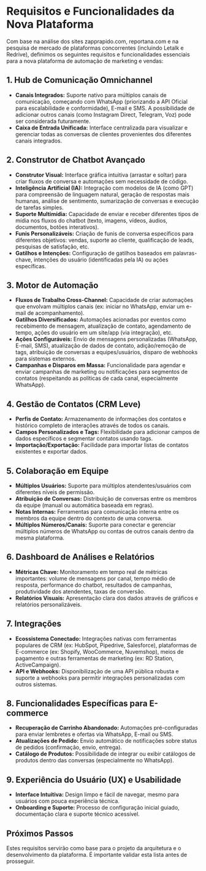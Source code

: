 # Requisitos e Funcionalidades da Nova Plataforma

Com base na análise dos sites zapprapido.com, reportana.com e na pesquisa de mercado de plataformas concorrentes (incluindo Letalk e Redrive), definimos os seguintes requisitos e funcionalidades essenciais para a nova plataforma de automação de marketing e vendas:

## 1. Hub de Comunicação Omnichannel

*   **Canais Integrados:** Suporte nativo para múltiplos canais de comunicação, começando com WhatsApp (priorizando a API Oficial para escalabilidade e conformidade), E-mail e SMS. A possibilidade de adicionar outros canais (como Instagram Direct, Telegram, Voz) pode ser considerada futuramente.
*   **Caixa de Entrada Unificada:** Interface centralizada para visualizar e gerenciar todas as conversas de clientes provenientes dos diferentes canais integrados.

## 2. Construtor de Chatbot Avançado

*   **Construtor Visual:** Interface gráfica intuitiva (arrastar e soltar) para criar fluxos de conversa e automações sem necessidade de código.
*   **Inteligência Artificial (IA):** Integração com modelos de IA (como GPT) para compreensão de linguagem natural, geração de respostas mais humanas, análise de sentimento, sumarização de conversas e execução de tarefas simples.
*   **Suporte Multimídia:** Capacidade de enviar e receber diferentes tipos de mídia nos fluxos do chatbot (texto, imagens, vídeos, áudios, documentos, botões interativos).
*   **Funis Personalizáveis:** Criação de funis de conversa específicos para diferentes objetivos: vendas, suporte ao cliente, qualificação de leads, pesquisas de satisfação, etc.
*   **Gatilhos e Intenções:** Configuração de gatilhos baseados em palavras-chave, intenções do usuário (identificadas pela IA) ou ações específicas.

## 3. Motor de Automação

*   **Fluxos de Trabalho Cross-Channel:** Capacidade de criar automações que envolvam múltiplos canais (ex: iniciar no WhatsApp, enviar um e-mail de acompanhamento).
*   **Gatilhos Diversificados:** Automações acionadas por eventos como recebimento de mensagem, atualização de contato, agendamento de tempo, ações do usuário em um site/app (via integração), etc.
*   **Ações Configuráveis:** Envio de mensagens personalizadas (WhatsApp, E-mail, SMS), atualização de dados de contato, adição/remoção de tags, atribuição de conversas a equipes/usuários, disparo de webhooks para sistemas externos.
*   **Campanhas e Disparos em Massa:** Funcionalidade para agendar e enviar campanhas de marketing ou notificações para segmentos de contatos (respeitando as políticas de cada canal, especialmente WhatsApp).

## 4. Gestão de Contatos (CRM Leve)

*   **Perfis de Contato:** Armazenamento de informações dos contatos e histórico completo de interações através de todos os canais.
*   **Campos Personalizados e Tags:** Flexibilidade para adicionar campos de dados específicos e segmentar contatos usando tags.
*   **Importação/Exportação:** Facilidade para importar listas de contatos existentes e exportar dados.

## 5. Colaboração em Equipe

*   **Múltiplos Usuários:** Suporte para múltiplos atendentes/usuários com diferentes níveis de permissão.
*   **Atribuição de Conversas:** Distribuição de conversas entre os membros da equipe (manual ou automática baseada em regras).
*   **Notas Internas:** Ferramentas para comunicação interna entre os membros da equipe dentro do contexto de uma conversa.
*   **Múltiplos Números/Canais:** Suporte para conectar e gerenciar múltiplos números de WhatsApp ou contas de outros canais dentro da mesma plataforma.

## 6. Dashboard de Análises e Relatórios

*   **Métricas Chave:** Monitoramento em tempo real de métricas importantes: volume de mensagens por canal, tempo médio de resposta, performance do chatbot, resultados de campanhas, produtividade dos atendentes, taxas de conversão.
*   **Relatórios Visuais:** Apresentação clara dos dados através de gráficos e relatórios personalizáveis.

## 7. Integrações

*   **Ecossistema Conectado:** Integrações nativas com ferramentas populares de CRM (ex: HubSpot, Pipedrive, Salesforce), plataformas de E-commerce (ex: Shopify, WooCommerce, Nuvemshop), meios de pagamento e outras ferramentas de marketing (ex: RD Station, ActiveCampaign).
*   **API e Webhooks:** Disponibilização de uma API pública robusta e suporte a webhooks para permitir integrações personalizadas com outros sistemas.

## 8. Funcionalidades Específicas para E-commerce

*   **Recuperação de Carrinho Abandonado:** Automações pré-configuradas para enviar lembretes e ofertas via WhatsApp, E-mail ou SMS.
*   **Atualizações de Pedido:** Envio automático de notificações sobre status de pedidos (confirmação, envio, entrega).
*   **Catálogo de Produtos:** Possibilidade de integrar ou exibir catálogos de produtos dentro das conversas (especialmente no WhatsApp).

## 9. Experiência do Usuário (UX) e Usabilidade

*   **Interface Intuitiva:** Design limpo e fácil de navegar, mesmo para usuários com pouca experiência técnica.
*   **Onboarding e Suporte:** Processo de configuração inicial guiado, documentação clara e suporte técnico acessível.

## Próximos Passos

Estes requisitos servirão como base para o projeto da arquitetura e o desenvolvimento da plataforma. É importante validar esta lista antes de prosseguir.

